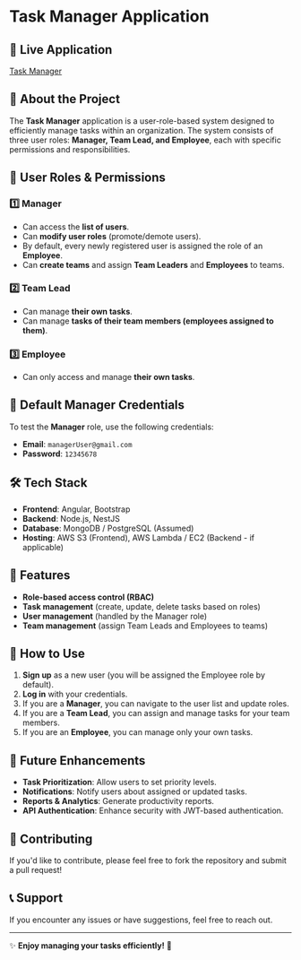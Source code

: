 # Task Manager Application

## 🚀 Live Application
[Task Manager](http://taskmanager331.s3-website.ap-south-1.amazonaws.com)

## 📌 About the Project
The **Task Manager** application is a user-role-based system designed to efficiently manage tasks within an organization. The system consists of three user roles: **Manager, Team Lead, and Employee**, each with specific permissions and responsibilities.

## 👥 User Roles & Permissions

### 1️⃣ **Manager**
- Can access the **list of users**.
- Can **modify user roles** (promote/demote users).
- By default, every newly registered user is assigned the role of an **Employee**.
- Can **create teams** and assign **Team Leaders** and **Employees** to teams.

### 2️⃣ **Team Lead**
- Can manage **their own tasks**.
- Can manage **tasks of their team members (employees assigned to them)**.

### 3️⃣ **Employee**
- Can only access and manage **their own tasks**.

## 🔑 Default Manager Credentials
To test the **Manager** role, use the following credentials:

- **Email**: `managerUser@gmail.com`
- **Password**: `12345678`

## 🛠️ Tech Stack
- **Frontend**: Angular, Bootstrap
- **Backend**: Node.js, NestJS
- **Database**: MongoDB / PostgreSQL (Assumed)
- **Hosting**: AWS S3 (Frontend), AWS Lambda / EC2 (Backend - if applicable)

## 📖 Features
- **Role-based access control (RBAC)**
- **Task management** (create, update, delete tasks based on roles)
- **User management** (handled by the Manager role)
- **Team management** (assign Team Leads and Employees to teams)

## 📜 How to Use
1. **Sign up** as a new user (you will be assigned the Employee role by default).
2. **Log in** with your credentials.
3. If you are a **Manager**, you can navigate to the user list and update roles.
4. If you are a **Team Lead**, you can assign and manage tasks for your team members.
5. If you are an **Employee**, you can manage only your own tasks.

## 🔗 Future Enhancements
- **Task Prioritization**: Allow users to set priority levels.
- **Notifications**: Notify users about assigned or updated tasks.
- **Reports & Analytics**: Generate productivity reports.
- **API Authentication**: Enhance security with JWT-based authentication.

## 📩 Contributing
If you'd like to contribute, please feel free to fork the repository and submit a pull request!

## 📞 Support
If you encounter any issues or have suggestions, feel free to reach out.

---
✨ **Enjoy managing your tasks efficiently!** 🚀

